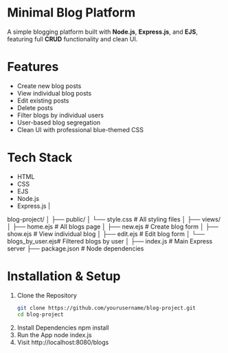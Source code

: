 # Minimal Blog Platform
A simple blogging platform built with **Node.js**, **Express.js**, and **EJS**, featuring full **CRUD** functionality and clean UI.

# Features

-  Create new blog posts
-  View individual blog posts
-  Edit existing posts
-  Delete posts
-  Filter blogs by individual users
-  User-based blog segregation
-  Clean UI with professional blue-themed CSS

# Tech Stack

- HTML 
- CSS
- EJS
- Node.js
- Express.js |

blog-project/
│
├── public/
│ └── style.css # All styling files
│
├── views/
│ ├── home.ejs # All blogs page
│ ├── new.ejs # Create blog form
│ ├── show.ejs # View individual blog
│ ├── edit.ejs # Edit blog form
│ └── blogs_by_user.ejs# Filtered blogs by user
│
├── index.js # Main Express server
├── package.json # Node dependencies

# Installation & Setup

1. Clone the Repository
   ```bash
   git clone https://github.com/yourusername/blog-project.git
   cd blog-project
2. Install Dependencies
   npm install
3. Run the App
   node index.js
4. Visit
http://localhost:8080/blogs
